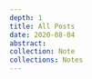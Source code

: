 ```yaml
---
depth: 1
title: All Posts
date: 2020-08-04
abstract:
collection: Note
collections: Notes
---
```

<post-list></post-list>